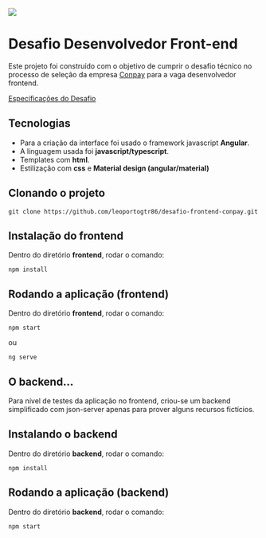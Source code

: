 ![](https://media-exp1.licdn.com/dms/image/C4D1BAQFcaBuBxIlBgw/company-background_10000/0?e=2159024400&v=beta&t=PbHmlBJb3Z87dOXefy1q6i_ZwSd9jr5sunluxbiwkCw)

# Desafio Desenvolvedor Front-end

Este projeto foi construído com o objetivo de cumprir o desafio técnico no processo de seleção da empresa [Conpay](https://conpay.com.br/) para a vaga desenvolvedor frontend.

[Especificações do Desafio](/desafio/Desafio%20técnico%20-%20Desenvolvedor%20Front-end.pdf)


## Tecnologias

- Para a criação da interface foi usado o framework javascript **Angular**.
- A linguagem usada foi **javascript/typescript**.
- Templates com **html**.
- Estilização com **css** e **Material design (angular/material)**


## Clonando o projeto

    git clone https://github.com/leoportogtr86/desafio-frontend-conpay.git


## Instalação do frontend

Dentro do diretório **frontend**, rodar o comando:

    npm install


## Rodando a aplicação (frontend) 


Dentro do diretório **frontend**, rodar o comando:

    npm start

ou

    ng serve



## O backend...

Para nível de testes da aplicação no frontend, criou-se um backend simplificado com json-server apenas para prover alguns recursos fictícios.



## Instalando o backend



Dentro do diretório **backend**, rodar o comando:

    npm install


## Rodando a aplicação (backend) 


Dentro do diretório **backend**, rodar o comando:

    npm start
